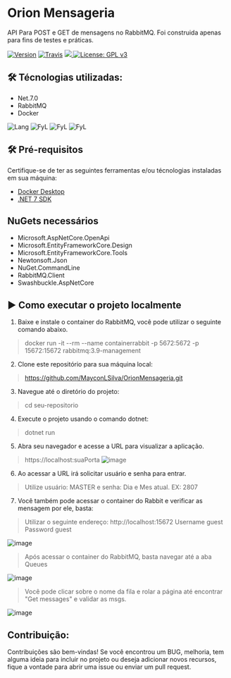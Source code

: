# Orion Mensageria

API Para POST e GET de mensagens no RabbitMQ. Foi construida apenas para fins de testes e práticas.

[![Version](https://img.shields.io/badge/Conventional%20Commits-1.0.2-blue.svg)](https://conventionalcommits.org)
[![Travis](https://img.shields.io/travis/gotbahn/browsers-support-badges.svg)](https://github.com/MayconLSilva/OrionMensageria)
<a href="https://github.com/MayconLSilva/OrionMensageria">
    <img src="https://img.shields.io/github/issues-pr/FN-FAL113/github-readme-steam-status"/> 
</a>
[![License: GPL v3](https://img.shields.io/badge/License-GPLv3-blue.svg)](https://www.gnu.org/licenses/gpl-3.0)
## 🛠️ Técnologias utilizadas:
* Net.7.0
* RabbitMQ
* Docker

![Lang](https://img.shields.io/badge/C%23-239120?style=for-the-badge&logo=c-sharp&logoColor=white)
![FyL](https://img.shields.io/badge/.NET-5C2D91?style=for-the-badge&logo=.net&logoColor=white)
![FyL](https://img.shields.io/badge/rabbitmq-%23FF6600.svg?&style=for-the-badge&logo=rabbitmq&logoColor=white)
![FyL](https://img.shields.io/badge/Docker-2496ED?style=for-the-badge&logo=docker&logoColor=white)

## 🛠️ Pré-requisitos
Certifique-se de ter as seguintes ferramentas e/ou técnologias instaladas em sua máquina:
* [Docker Desktop](https://desktop.docker.com/win/main/amd64/Docker%20Desktop%20Installer.exe?_gl=1*msh36l*_ga*MTQ0Mzc3NjU2Ny4xNjI1MzMzMjE5*_ga_XJWPQMJYHQ*MTY4NzM2NTc2Ni43LjEuMTY4NzM2NTc2Ni42MC4wLjA.)
* [.NET 7 SDK](https://download.visualstudio.microsoft.com/download/pr/2ab1aa68-3e14-401a-b106-833d66fa992b/060457e640f4095acf4723c4593314b6/dotnet-sdk-7.0.304-win-x64.exe)

## NuGets necessários
* Microsoft.AspNetCore.OpenApi
* Microsoft.EntityFrameworkCore.Design
* Microsoft.EntityFrameworkCore.Tools
* Newtonsoft.Json
* NuGet.CommandLine
* RabbitMQ.Client
* Swashbuckle.AspNetCore

## ▶️ Como executar o projeto localmente
1. Baixe e instale o container do RabbitMQ, você pode utilizar o seguinte comando abaixo.
> docker run -it --rm --name containerrabbit -p 5672:5672 -p 15672:15672 rabbitmq:3.9-management
2. Clone este repositório para sua máquina local:
> https://github.com/MayconLSilva/OrionMensageria.git
3. Navegue até o diretório do projeto:
> cd seu-repositorio
4. Execute o projeto usando o comando dotnet:
> dotnet run
5. Abra seu navegador e acesse a URL para visualizar a aplicação.
> https://localhost:suaPorta
![image](https://github.com/MayconLSilva/OrionMensageria/assets/24304710/72f05881-f6b7-41a2-a0fe-42af296619c8)

6. Ao acessar a URL irá solicitar usuário e senha para entrar.
> Utilize usuário: MASTER e senha: Dia e Mes atual. EX: 2807

7. Você também pode acessar o container do Rabbit e verificar as mensagem por ele, basta:
> Utilizar o seguinte endereço: http://localhost:15672
> Username guest Password guest

![image](https://github.com/MayconLSilva/OrionMensageria/assets/24304710/b3276d05-e026-479d-adc4-01b443512950)

> Após acessar o container do RabbitMQ, basta navegar até a aba Queues

![image](https://github.com/MayconLSilva/OrionMensageria/assets/24304710/907d831a-d884-4084-9f1c-e5b88a4414d6)

> Você pode clicar sobre o nome da fila e rolar a página até encontrar "Get messages" e validar as msgs.

![image](https://github.com/MayconLSilva/OrionMensageria/assets/24304710/a70ec60b-d5d9-43d2-a567-87f0710af22b)


## Contribuição:
Contribuições são bem-vindas! Se você encontrou um BUG, melhoria, tem alguma ideia para incluir no projeto ou deseja adicionar novos recursos, fique a vontade para abrir uma issue ou enviar um pull request.
